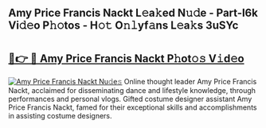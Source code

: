 ## Amy Price Francis Nackt L𝚎a𝚔ed N𝚞𝚍e - Part-I6k Vi𝚍𝚎o P𝚑𝚘tos - H𝚘𝚝 O𝚗𝚕yf𝚊ns L𝚎a𝚔s 3uSYc

# <h2><a href="http://kf53yzg.oniu.top/?m=Amy+Price+Francis+Nackt">🔗👉 🔴 Amy Price Francis Nackt P𝚑ot𝚘𝚜 V𝚒d𝚎o</a></h2>

[![Amy Price Francis Nackt Nu𝚍e𝚜](https://i.imgur.com/0qMVB7G.gif)](http://kf53yzg.oniu.top/?m=Amy+Price+Francis+Nackt)
Online thought leader Amy Price Francis Nackt, acclaimed for disseminating dance and lifestyle knowledge, through performances and personal vlogs. Gifted costume designer assistant Amy Price Francis Nackt, famed for their exceptional skills and accomplishments in assisting costume designers.  
